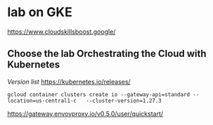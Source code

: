 
# lab on GKE

https://www.cloudskillsboost.google/   

##  Choose the lab **Orchestrating the Cloud with Kubernetes**  

*Version list*
https://kubernetes.io/releases/          

```
gcloud container clusters create io --gateway-api=standard --location=us-central1-c   --cluster-version=1.27.3
```


https://gateway.envoyproxy.io/v0.5.0/user/quickstart/       
